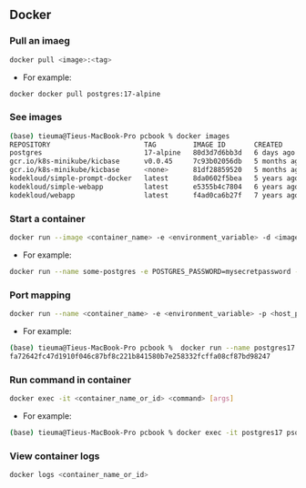 ## Docker

### Pull an imaeg

```bash
docker pull <image>:<tag>
```

- For example:

```bash
docker docker pull postgres:17-alpine
```

### See images

```bash
(base) tieuma@Tieus-MacBook-Pro pcbook % docker images
REPOSITORY                       TAG         IMAGE ID       CREATED        SIZE
postgres                         17-alpine   80d3d7d6bb3d   6 days ago     385MB
gcr.io/k8s-minikube/kicbase      v0.0.45     7c93b02056db   5 months ago   1.67GB
gcr.io/k8s-minikube/kicbase      <none>      81df28859520   5 months ago   1.67GB
kodekloud/simple-prompt-docker   latest      8da0602f5bea   5 years ago    7.18MB
kodekloud/simple-webapp          latest      e5355b4c7804   6 years ago    131MB
kodekloud/webapp                 latest      f4ad0ca6b27f   7 years ago    661MB
```

### Start a container
```bash
docker run --image <container_name> -e <environment_variable> -d <image>:<tag>
```

- For example:

```bash
docker run --name some-postgres -e POSTGRES_PASSWORD=mysecretpassword -d postgres
```

### Port mapping

```bash
docker run --name <container_name> -e <environment_variable> -p <host_port:container_port> -d <image>:<tag>
```

- For example:

```bash
(base) tieuma@Tieus-MacBook-Pro pcbook %  docker run --name postgres17 -p 5432:5432 -e POSTGRES_USER=root -e POSTGRES_PASSWORD=secret -d postgres:17-alpine
fa72642fc47d1910f046c87bf8c221b841580b7e258332fcffa08cf87bd98247
```

### Run command in container 

```bash
docker exec -it <container_name_or_id> <command> [args]
```

- For example:

```bash
(base) tieuma@Tieus-MacBook-Pro pcbook % docker exec -it postgres17 psql -U root   
```

### View container logs

```bash
docker logs <container_name_or_id>
```